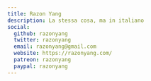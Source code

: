 ```yaml
---
title: Razon Yang
description: La stessa cosa, ma in italiano
social:
  github: razonyang
  twitter: razonyang
  email: razonyang@gmail.com
  website: https://razonyang.com/
  patreon: razonyang
  paypal: razonyang
---
```

